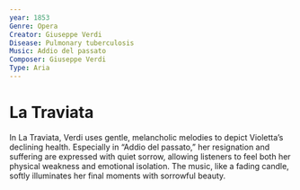 ```yaml
---
year: 1853
Genre: Opera
Creator: Giuseppe Verdi
Disease: Pulmonary tuberculosis
Music: Addio del passato
Composer: Giuseppe Verdi
Type: Aria
---
```


# La Traviata

In La Traviata, Verdi uses gentle, melancholic melodies to depict Violetta’s declining health. Especially in “Addio del passato,” her resignation and suffering are expressed with quiet sorrow, allowing listeners to feel both her physical weakness and emotional isolation. The music, like a fading candle, softly illuminates her final moments with sorrowful beauty.
